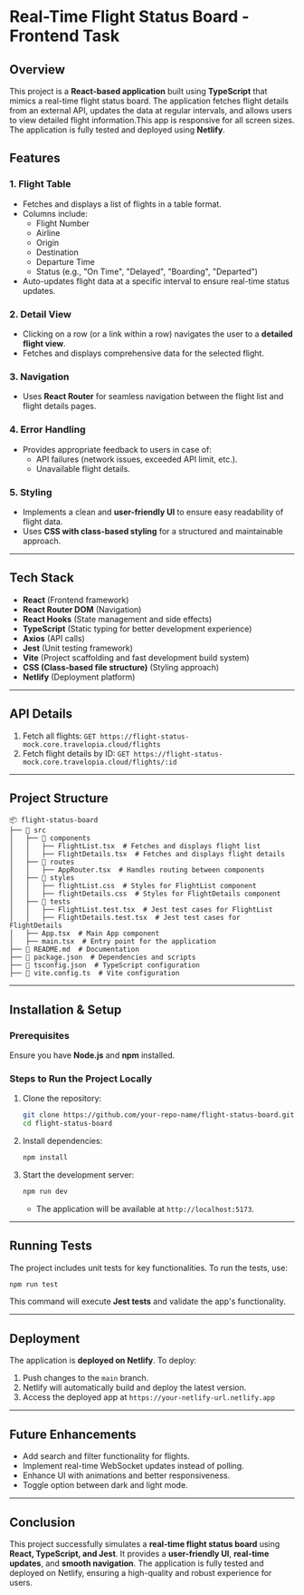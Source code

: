 # Real-Time Flight Status Board - Frontend Task

## Overview

This project is a **React-based application** built using **TypeScript** that mimics a real-time flight status board. The application fetches flight details from an external API, updates the data at regular intervals, and allows users to view detailed flight information.This app is responsive for all screen sizes. The application is fully tested and deployed using **Netlify**.

## Features

### 1. Flight Table

- Fetches and displays a list of flights in a table format.
- Columns include:
  - Flight Number
  - Airline
  - Origin
  - Destination
  - Departure Time
  - Status (e.g., "On Time", "Delayed", "Boarding", "Departed")
- Auto-updates flight data at a specific interval to ensure real-time status updates.

### 2. Detail View

- Clicking on a row (or a link within a row) navigates the user to a **detailed flight view**.
- Fetches and displays comprehensive data for the selected flight.

### 3. Navigation

- Uses **React Router** for seamless navigation between the flight list and flight details pages.

### 4. Error Handling

- Provides appropriate feedback to users in case of:
  - API failures (network issues, exceeded API limit, etc.).
  - Unavailable flight details.

### 5. Styling

- Implements a clean and **user-friendly UI** to ensure easy readability of flight data.
- Uses **CSS with class-based styling** for a structured and maintainable approach.

---

## Tech Stack

- **React** (Frontend framework)
- **React Router DOM** (Navigation)
- **React Hooks** (State management and side effects)
- **TypeScript** (Static typing for better development experience)
- **Axios** (API calls)
- **Jest** (Unit testing framework)
- **Vite** (Project scaffolding and fast development build system)
- **CSS (Class-based file structure)** (Styling approach)
- **Netlify** (Deployment platform)

---

## API Details

1. Fetch all flights: `GET https://flight-status-mock.core.travelopia.cloud/flights`
2. Fetch flight details by ID: `GET https://flight-status-mock.core.travelopia.cloud/flights/:id`

---

## Project Structure

```
📦 flight-status-board
├── 📂 src
│   ├── 📂 components
│   │   ├── FlightList.tsx  # Fetches and displays flight list
│   │   ├── FlightDetails.tsx  # Fetches and displays flight details
│   ├── 📂 routes
│   │   ├── AppRouter.tsx  # Handles routing between components
│   ├── 📂 styles
│   │   ├── flightList.css  # Styles for FlightList component
│   │   ├── flightDetails.css  # Styles for FlightDetails component
│   ├── 📂 tests
│   │   ├── FlightList.test.tsx  # Jest test cases for FlightList
│   │   ├── FlightDetails.test.tsx  # Jest test cases for FlightDetails
│   ├── App.tsx  # Main App component
│   ├── main.tsx  # Entry point for the application
├── 📜 README.md  # Documentation
├── 📜 package.json  # Dependencies and scripts
├── 📜 tsconfig.json  # TypeScript configuration
├── 📜 vite.config.ts  # Vite configuration
```

---

## Installation & Setup

### Prerequisites

Ensure you have **Node.js** and **npm** installed.

### Steps to Run the Project Locally

1. Clone the repository:
   ```sh
   git clone https://github.com/your-repo-name/flight-status-board.git
   cd flight-status-board
   ```
2. Install dependencies:
   ```sh
   npm install
   ```
3. Start the development server:
   ```sh
   npm run dev
   ```
   - The application will be available at `http://localhost:5173`.

---

## Running Tests

The project includes unit tests for key functionalities.
To run the tests, use:

```sh
npm run test
```

This command will execute **Jest tests** and validate the app's functionality.

---

## Deployment

The application is **deployed on Netlify**.
To deploy:

1. Push changes to the `main` branch.
2. Netlify will automatically build and deploy the latest version.
3. Access the deployed app at `https://your-netlify-url.netlify.app`

---

## Future Enhancements

- Add search and filter functionality for flights.
- Implement real-time WebSocket updates instead of polling.
- Enhance UI with animations and better responsiveness.
- Toggle option between dark and light mode.

---

## Conclusion

This project successfully simulates a **real-time flight status board** using **React, TypeScript, and Jest**. It provides a **user-friendly UI**, **real-time updates**, and **smooth navigation**. The application is fully tested and deployed on Netlify, ensuring a high-quality and robust experience for users.
